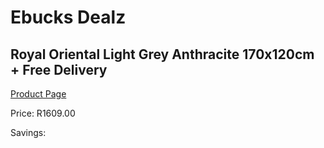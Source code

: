
# Ebucks Dealz
## Royal Oriental Light Grey Anthracite 170x120cm + Free Delivery
[Product Page](https://www.ebucks.com/web/shop/productSelected.do?prodId=1210417949&catId=1209942745)

Price: R1609.00

Savings: 


	